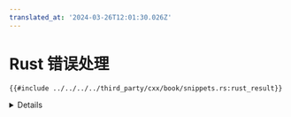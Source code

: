 ```yaml
---
translated_at: '2024-03-26T12:01:30.026Z'
---
```


# Rust 错误处理

```rust,ignore
{{#include ../../../../third_party/cxx/book/snippets.rs:rust_result}}
```

<details>

- 返回 `Result` 的 Rust 函数在 C++ 端会被转换为异常。
- 抛出的异常总是 `rust::Error` 类型的，它主要提供了获取错误消息字符串的方式。错误消息将来源于错误类型的 `Display` 实现。
- 从 Rust 向 C++ 解开的 panic 会导致进程立即终止。

</details>
